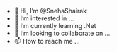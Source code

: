 - 👋 Hi, I’m @SnehaShairak
- 👀 I’m interested in ...
- 🌱 I’m currently learning .Net
- 💞️ I’m looking to collaborate on ...
- 📫 How to reach me ...

<!---
SnehaShairak/SnehaShairak is a ✨ special ✨ repository because its `README.md` (this file) appears on your GitHub profile.
You can click the Preview link to take a look at your changes.
--->

